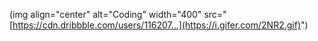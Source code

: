 (img align="center" alt="Coding" width="400" src="[https://cdn.dribbble.com/users/116207...](https://i.gifer.com/2NR2.gif)")
